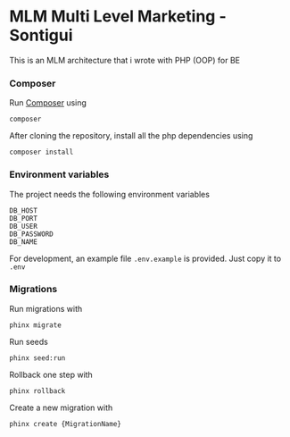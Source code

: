 
# MLM Multi Level Marketing - Sontigui

This is an MLM architecture that i wrote with PHP (OOP) for BE

### Composer

Run [Composer](https://getcomposer.org/) using

```
composer
```

After cloning the repository, install all the php dependencies using

```
composer install
```

### Environment variables

The project needs the following environment variables

```
DB_HOST
DB_PORT
DB_USER
DB_PASSWORD
DB_NAME
```


For development, an example file `.env.example` is provided. Just copy it to `.env`


### Migrations

Run migrations with

```
phinx migrate
```

Run seeds

```
phinx seed:run
```

Rollback one step with

```
phinx rollback
```

Create a new migration with

```
phinx create {MigrationName}
```